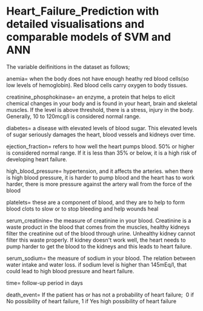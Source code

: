 # Heart_Failure_Prediction with detailed visualisations and comparable models of SVM and ANN

The variable deifinitions in the dataset as follows;

anemia= when the body does not have enough heathy red blood cells(so low levels of hemoglobin). Red blood cells carry oxygen to body tissues.

creatinine_phosphokinase= an enzyme, a protein that helps to elicit chemical changes in your body and is found in your heart, brain and skeletal muscles. If the level is above threshold, there is a stress, injury in the body. Generally, 10 to 120mcg/l is considered normal range. 

diabetes= a disease with elevated levels of blood sugar. This elevated levels of sugar seriously damages the heart, blood vessels and kidneys over time.

ejection_fraction= refers to how well the heart pumps blood. 50% or higher is considered normal range. If it is less than 35% or below, it is a high risk of developing heart failure.

high_blood_pressure= hypertension, and it affects the arteries. when there is high blood pressure, it is harder to pump blood and the heart has to work harder, there is more pressure against the artery wall from the force of the blood

platelets= these are a component of blood, and they are to help to form blood clots to slow or to stop bleeding and help wounds heal

serum_creatinine= the measure of creatinine in your blood. Creatinine is a waste product in the blood that comes from the muscles, healthy kidneys filter the creatinine out of the blood through urine. Unhealthy kidney cannot filter this waste properly. If kidney doesn't work well, the heart needs to pump harder to get the blood to the kidneys and this leads to heart failure.

serum_sodium= the measure of sodium in your blood. The relation between water intake and water loss. if sodium level is higher than 145mEq/l, that could lead to high blood pressure and heart failure. 

time= follow-up period in days

death_event= If the patient has or has not a probability of heart failure;  0 if No possibility of heart failure, 1 if Yes high possibility of heart failure
